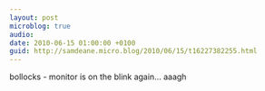 ```yaml
---
layout: post
microblog: true
audio: 
date: 2010-06-15 01:00:00 +0100
guid: http://samdeane.micro.blog/2010/06/15/t16227382255.html
---
```

bollocks - monitor is on the blink again... aaagh
